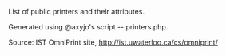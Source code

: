 List of public printers and their attributes.

Generated using @axyjo's script -- printers.php.

Source: IST OmniPrint site, http://ist.uwaterloo.ca/cs/omniprint/
